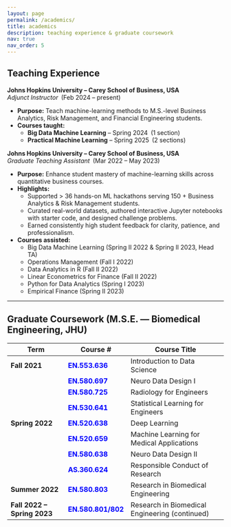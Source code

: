```yaml
---
layout: page
permalink: /academics/
title: academics
description: teaching experience & graduate coursework
nav: true
nav_order: 5
---
```


## Teaching Experience

**Johns Hopkins University – Carey School of Business, USA**  
*Adjunct Instructor* (Feb 2024 – present)  
- **Purpose:** Teach machine-learning methods to M.S.-level Business Analytics, Risk Management, and Financial Engineering students.  
- **Courses taught:**  
  - **Big Data Machine Learning** – Spring 2024 (1 section)  
  - **Practical Machine Learning** – Spring 2025 (2 sections)

**Johns Hopkins University – Carey School of Business, USA**  
*Graduate Teaching Assistant* (Mar 2022 – May 2023)  
- **Purpose:** Enhance student mastery of machine-learning skills across quantitative business courses.  
- **Highlights:**  
  - Supported > 36 hands-on ML hackathons serving 150 + Business Analytics & Risk Management students.  
  - Curated real-world datasets, authored interactive Jupyter notebooks with starter code, and designed challenge problems.  
  - Earned consistently high student feedback for clarity, patience, and professionalism.  
- **Courses assisted:**  
  - Big Data Machine Learning (Spring II 2022 & Spring II 2023, Head TA)  
  - Operations Management (Fall I 2022)  
  - Data Analytics in R (Fall II 2022)  
  - Linear Econometrics for Finance (Fall II 2022)  
  - Python for Data Analytics (Spring I 2023)  
  - Empirical Finance (Spring II 2023)

---

## Graduate Coursework (M.S.E. — Biomedical Engineering, JHU)

| Term | Course # | Course Title |
|------|----------|--------------|
| **Fall 2021** | <span style="color:blue;font-weight:bold;">EN.553.636</span> | Introduction to Data Science |
| | <span style="color:blue;font-weight:bold;">EN.580.697</span> | Neuro Data Design I |
| | <span style="color:blue;font-weight:bold;">EN.580.725</span> | Radiology for Engineers |
| | <span style="color:blue;font-weight:bold;">EN.530.641</span> | Statistical Learning for Engineers |
| **Spring 2022** | <span style="color:blue;font-weight:bold;">EN.520.638</span> | Deep Learning |
| | <span style="color:blue;font-weight:bold;">EN.520.659</span> | Machine Learning for Medical Applications |
| | <span style="color:blue;font-weight:bold;">EN.580.638</span> | Neuro Data Design II |
| | <span style="color:blue;font-weight:bold;">AS.360.624</span> | Responsible Conduct of Research |
| **Summer 2022** | <span style="color:blue;font-weight:bold;">EN.580.803</span> | Research in Biomedical Engineering |
| **Fall 2022 – Spring 2023** | <span style="color:blue;font-weight:bold;">EN.580.801/802</span> | Research in Biomedical Engineering (continued) |
